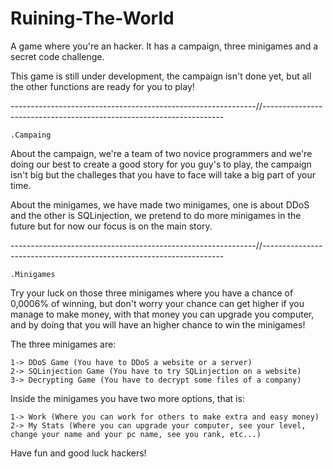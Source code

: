 # Ruining-The-World
A game where you're an hacker. It has a campaign, three minigames and a secret code challenge.

This game is still under development, the campaign isn't done yet, but all the other functions are ready for you to play!

-------------------------------------------------------------//--------------------------------------------------------------------

    .Campaing

About the campaign, we're a team of two novice programmers and we're doing our best to create a good story for you guy's to play, the campaign isn't big but the challeges that you have to face will take a big part of your time.

About the minigames, we have made two minigames, one is about DDoS and the other is SQLinjection, we pretend to do more minigames in the future but for now our focus is on the main story.

-------------------------------------------------------------//--------------------------------------------------------------------

    .Minigames

Try your luck on those three minigames where you have a chance of 0,0006% of winning, but don't worry your chance can get higher if you manage to make money, with that money you can upgrade you computer, and by doing that you will have an higher chance to win the minigames!

The three minigames are:

    1-> DDoS Game (You have to DDoS a website or a server)
    2-> SQLinjection Game (You have to try SQLinjection on a website)
    3-> Decrypting Game (You have to decrypt some files of a company)


Inside the minigames you have two more options, that is:

    1-> Work (Where you can work for others to make extra and easy money)
    2-> My Stats (Where you can upgrade your computer, see your level, change your name and your pc name, see you rank, etc...)

Have fun and good luck hackers!
